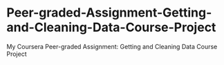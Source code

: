 # Peer-graded-Assignment-Getting-and-Cleaning-Data-Course-Project
My Coursera Peer-graded Assignment: Getting and Cleaning Data Course Project
